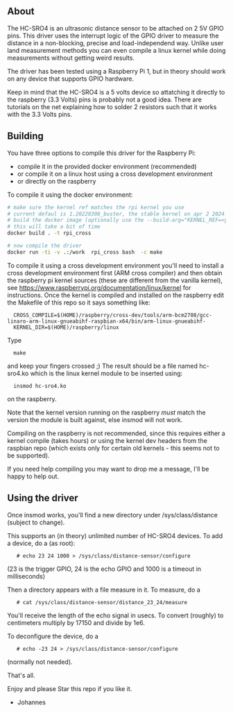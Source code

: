 About
-----

The HC-SRO4 is an ultrasonic distance sensor to be attached on 2 5V GPIO pins. 
This driver uses the interrupt logic of the GPIO driver to measure the 
distance in a non-blocking, precise and load-independend way. Unlike 
user land measurement methods you can even compile a linux kernel 
while doing measurements without getting weird results.

The driver has been tested using a Raspberry Pi 1, but in theory should
work on any device that supports GPIO hardware. 

Keep in mind that the HC-SRO4 is a 5 volts device so attatching it directly
to the raspberry (3.3 Volts) pins is probably not a good idea. There
are tutorials on the net explaining how to solder 2 resistors such that
it works with the 3.3 Volts pins.

Building
--------

You have three options to compile this driver for the Raspberry Pi:

- compile it in the provided docker environment
   (recommended)
- or compile it on a linux host using a cross development environment
- or directly on the raspberry

To compile it using the docker environment:

```sh
# make sure the kernel ref matches the rpi kernel you use
# current defaul is 1.20220308_buster, the stable kernel on apr 2 2024
# build the docker image (optionally use the --build-arg="KERNEL_REF=<yourref>") to use a different rpi kernel
# this will take a bit of time
docker build . -t rpi_cross 

# now compile the driver
docker run -ti -v .:/work  rpi_cross bash  -c make
```

To compile it using a cross development environment you'll need to install
a cross development environment first (ARM cross compiler) and then obtain
the raspberry pi kernel sources (these are different from the vanilla 
kernel), see https://www.raspberrypi.org/documentation/linux/kernel
for instructions. Once the kernel is compiled and installed on the 
raspberry edit the Makefile of this repo so it says something like:

```  ARCH=arm
  CROSS_COMPILE=$(HOME)/raspberry/cross-dev/tools/arm-bcm2708/gcc-linaro-arm-linux-gnueabihf-raspbian-x64/bin/arm-linux-gnueabihf-
  KERNEL_DIR=$(HOME)/raspberry/linux
```

Type 

```
  make 
```

and keep your fingers crossed ;) The result should be a file named hc-sro4.ko
which is the linux kernel module to be inserted using:

```
  insmod hc-sro4.ko
```

on the raspberry. 

Note that the kernel version running on the raspberry *must* match the 
version the module is built against, else insmod will not work.

Compiling on the raspberry is not recommended, since this requires either
a kernel compile (takes hours) or using the kernel dev headers from the
raspbian repo (which exists only for certain old kernels - this seems not
to be supported).

If you need help compiling you may want to drop me a message, I'll be 
happy to help out.

Using the driver
----------------

Once insmod works, you'll find a new directory under /sys/class/distance
(subject to change).

This supports an (in theory) unlimited number of HC-SRO4 devices.
To add a device, do a (as root):

```
   # echo 23 24 1000 > /sys/class/distance-sensor/configure
```

(23 is the trigger GPIO, 24 is the echo GPIO and 1000 is a timeout in
milliseconds)

Then a directory appears with a file measure in it. To measure, do a

```
   # cat /sys/class/distance-sensor/distance_23_24/measure
```

You'll receive the length of the echo signal in usecs. To convert (roughly)
to centimeters multiply by 17150 and divide by 1e6.

To deconfigure the device, do a

```
   # echo -23 24 > /sys/class/distance-sensor/configure
```

(normally not needed).

That's all.

Enjoy and please Star this repo if you like it.

- Johannes


